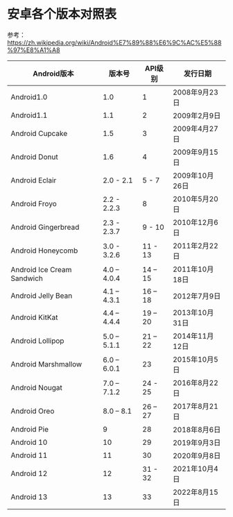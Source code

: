 # 安卓各个版本对照表

参考：https://zh.wikipedia.org/wiki/Android%E7%89%88%E6%9C%AC%E5%88%97%E8%A1%A8

| Android版本 | 版本号 |  API级别 | 发行日期 |
|--------|--------|--------|--------|  
| Android1.0 | 1.0 | 1 |  2008年9月23日 |
| Android1.1 | 1.1 | 2 |  2009年2月9日 |
| Android Cupcake | 1.5 | 3 |  2009年4月27日 |
| Android Donut | 1.6 | 4 | 2009年9月15日 |
| Android Eclair | 2.0 - 2.1 | 5 - 7 | 2009年10月26日 | 
| Android Froyo | 2.2 - 2.2.3 | 8 | 2010年5月20日 | 
| Android Gingerbread | 2.3 - 2.3.7 | 9 - 10 | 2010年12月6日 | 
| Android Honeycomb | 3.0 - 3.2.6 | 11 - 13 | 2011年2月22日 |
| Android Ice Cream Sandwich | 4.0 – 4.0.4	| 14 – 15	 | 2011年10月18日 | 
| Android Jelly Bean | 4.1 – 4.3.1 | 16 – 18 | 2012年7月9日 |
| Android KitKat | 4.4 – 4.4.4 | 19 – 20 | 2013年10月31日 |
| Android Lollipop | 5.0 – 5.1.1	| 21 – 22	| 2014年11月12日	|
| Android Marshmallow| 6.0 – 6.0.1	| 23 | 2015年10月5日	|
| Android Nougat | 7.0 – 7.1.2	| 24 - 25 | 2016年8月22日 |
| Android Oreo | 8.0 – 8.1	| 26 – 27	| 2017年8月21日 | 
| Android Pie | 9 | 28 | 2018年8月6日	| 
| Android 10 | 10 | 29 | 2019年9月3日	 |
| Android 11 | 11 | 30 | 2020年9月8日		| 
| Android 12 | 12 | 31 - 32 | 2021年10月4日		| 
| Android 13 | 13 | 33 | 2022年8月15日		| 




